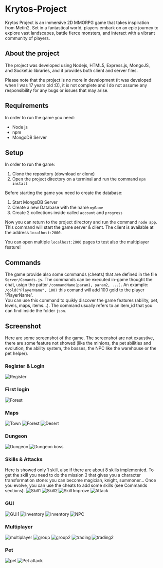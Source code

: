 # Krytos-Project
Krytos Project is an immersive 2D MMORPG game that takes inspiration from Metin2. 
Set in a fantastical world, players embark on an epic journey to explore vast landscapes, battle fierce monsters, and interact with a vibrant community of players.

## About the project
The project was developed using Nodejs, HTML5, Express.js, MongoJS, and Socket.io libraries, and it provides both client and server files.

Please note that the project is no more in development (it was developed when I was 17 years old :D), it is not complete and I do not assume any responsibility for any bugs or issues that may arise.

## Requirements
In order to run the game you need:

- Node js
- npm
- MongoDB Server

## Setup
In order to run the game:
1. Clone the repository (download or clone)
2. Open the project directory on a terminal and run the command `` npm install ``

Before starting the game you need to create the database:
1. Start MongoDB Server
2. Create a new Database with the name `` myGame ``
3. Create 2 collections inside called `` account `` and `` progress ``

Now you can return to the project directory and run the command `` node app ``. 
This command will start the game server & client. 
The client is available at the address `` localhost:2000 ``.

You can open multiple `` localhost:2000 `` pages to test also the multiplayer feature!

## Commands
The game provide also some commands (cheats) that are defined in the file `` Server/Comands.js ``. The commands can be executed in-game thought the chat, usign the patter `` /commandName(param1, param2, ...) ``. An example: `` /gold("PlayerName", 100) `` this comand will add 100 gold to the player 'PlayerName'. <br> You can use this command to quikly discover the game features (ability, pet, levels, maps, items...). The command usually refers to an item_id that you can find inside the folder `` json ``. 

## Screenshot
Here are some screenshot of the game. The screenshot are not exaustive, there are some feature not showed (like the minions, the pet abilities and evolution, the ability system, the bosses, the NPC like the warehouse or the pet helper).

### Register & Login
![Register](doc/register.png?raw=true)

### First login
![Forest](doc/first_login.png?raw=true)

### Maps
![Town](doc/town.png?raw=true)
![Forest](doc/forest1.png?raw=true)
![Desert](doc/desert.png?raw=true)

### Dungeon
![Dungeon](doc/dungeon.png?raw=true)
![Dungeon boss](doc/dungeon2.png?raw=true)

### Skills & Attacks
Here is showed only 1 skill, also if there are about 8 skills implemented. To get the skill you need to do the mission 3 that gives you a character transformation stone: you can become magician, knight, summoner... Once you evolve, you can use the cheats to add some skills (see Commands sections).
![Skill1](doc/skill1.png?raw=true)
![Skill2](doc/skill2.png?raw=true)
![Skill Improve](doc/skill_improve.png?raw=true)
![Attack](doc/forest2.png?raw=true)

### GUI
![GUI1](doc/status.png?raw=true)
![Inventory](doc/inventory.png?raw=true)
![Inventory](doc/mission.png?raw=true)
![NPC](doc/teleporter.png?raw=true)

### Multiplayer
![multiplayer](doc/multiplayer.png?raw=true)
![group](doc/group1.png?raw=true)
![group2](doc/group2.png?raw=true)
![trading](doc/trading1.png?raw=true)
![trading2](doc/trading2.png?raw=true)

### Pet
![pet](doc/pet.png?raw=true)
![Pet attack](doc/pet_attack.png?raw=true)
